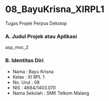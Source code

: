 # 08_BayuKrisna_XIRPL1
Tugas Projek Perpus Dekstop

### A. Judul Projek atau Aplikasi
asp_mvc_2

### B. Identitas Diri
- Nama          : Bayu Krisna
- Kelas         : XI RPL 1
- No. Urut      : 08
- NIS           : 4684/1403.070
- Nama Sekolah  : SMK Telkom Malang
